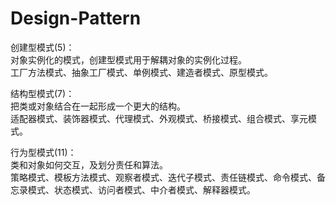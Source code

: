 # Design-Pattern

创建型模式(5)：  
对象实例化的模式，创建型模式用于解耦对象的实例化过程。  
工厂方法模式、抽象工厂模式、单例模式、建造者模式、原型模式。  


结构型模式(7)：  
把类或对象结合在一起形成一个更大的结构。  
适配器模式、装饰器模式、代理模式、外观模式、桥接模式、组合模式、享元模式。  


行为型模式(11)：  
类和对象如何交互，及划分责任和算法。  
策略模式、模板方法模式、观察者模式、迭代子模式、责任链模式、命令模式、备忘录模式、状态模式、访问者模式、中介者模式、解释器模式。  
